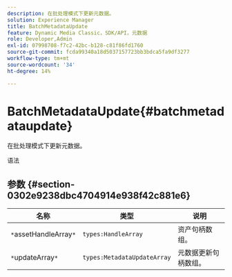 ```yaml
---
description: 在批处理模式下更新元数据。
solution: Experience Manager
title: BatchMetadataUpdate
feature: Dynamic Media Classic，SDK/API，元数据
role: Developer,Admin
exl-id: 07998708-f7c2-42bc-b128-c81f86fd1760
source-git-commit: fcda99340a18d5037157723bb3bdca5fa9df3277
workflow-type: tm+mt
source-wordcount: '34'
ht-degree: 14%

---
```


# BatchMetadataUpdate{#batchmetadataupdate}

在批处理模式下更新元数据。

语法

## 参数 {#section-0302e9238dbc4704914e938f42c881e6}

| 名称 | 类型 | 说明 |
|---|---|---|
| `*`assetHandleArray`*` | `types:HandleArray` | 资产句柄数组。 |
| `*`updateArray`*` | `types:MetadataUpdateArray` | 元数据更新句柄数组。 |
